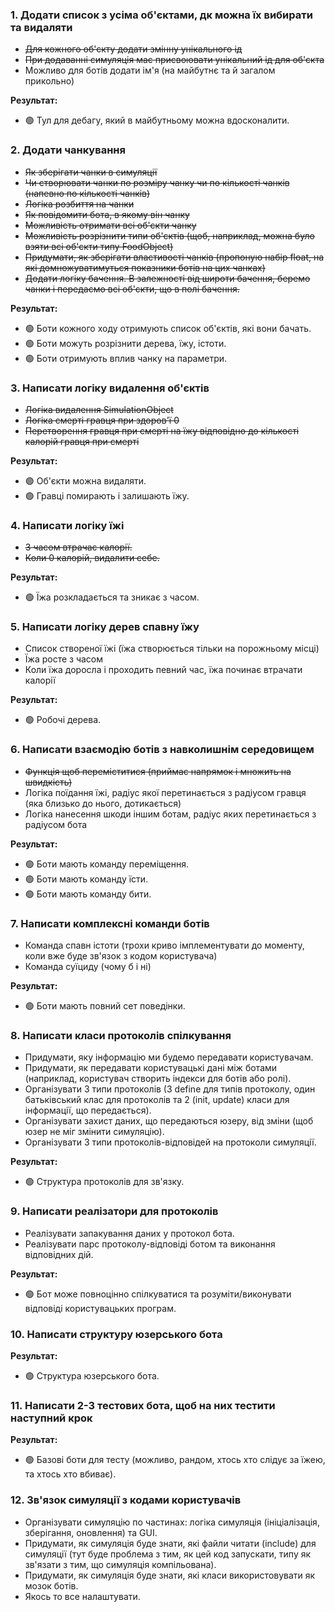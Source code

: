 ### 1. Додати список з усіма об'єктами, дк можна їх вибирати та видаляти
- ~~Для кожного об'єкту додати змінну унікального ід~~
- ~~При додаванні симуляція має присвоювати унікальний ід для об'єкта~~
- Можливо для ботів додати ім'я (на майбутнє та й загалом прикольно)

**Результат:**
- 🟢 Тул для дебагу, який в майбутньому можна вдосконалити.

### 2. Додати чанкування
- ~~Як зберігати чанки в симуляції~~
- ~~Чи створювати чанки по розміру чанку чи по кількості чанків (напевно по кількості чанків)~~
- ~~Логіка розбиття на чанки~~
- ~~Як повідомити бота, в якому він чанку~~
- ~~Можливість отримати всі об'єкти чанку~~
- ~~Можливість розрізнити типи об'єктів (щоб, наприклад, можна було взяти всі об'єкти типу FoodObject)~~
- ~~Придумати, як зберігати властивості чанків (пропоную набір float, на які домножуватимуться показники ботів на цих чанках)~~
- ~~Додати логіку бачення. В залежності від широти бачення, беремо чанки і передаємо всі об'єкти, що в полі бачення.~~

**Результат:**
- 🟢 Боти кожного ходу отримують список об'єктів, які вони бачать.
- 🟢 Боти можуть розрізнити дерева, їжу, істоти.
- 🟢 Боти отримують вплив чанку на параметри.

### 3. Написати логіку видалення об'єктів
- ~~Логіка видалення SimulationObject~~
- ~~Логіка смерті гравця при здоров'ї 0~~
- ~~Перетворення гравця при смерті на їжу відповідно до кількості калорій гравця при смерті~~

**Результат:**
- 🟢 Об'єкти можна видаляти.
- 🟢 Гравці помирають і залишають їжу.

### 4. Написати логіку їжі
- ~~З часом втрачає калорії.~~
- ~~Коли 0 калорій, видалити себе.~~

**Результат:**
- 🟢 Їжа розкладається та зникає з часом.

### 5. Написати логіку дерев спавну їжу
- Список створеної їжі (їжа створюється тільки на порожньому місці)
- Їжа росте з часом
- Коли їжа доросла і проходить певний час, їжа починає втрачати калорії

**Результат:**
- 🟢 Робочі дерева.

### 6. Написати взаємодію ботів з навколишнім середовищем
- ~~Функція щоб переміститися (приймає напрямок і множить на швидкість)~~
- Логіка поїдання їжі, радіус якої перетинається з радіусом гравця (яка близько до нього, дотикається)
- Логіка нанесення шкоди іншим ботам, радіус яких перетинається з радіусом бота

**Результат:**
- 🟢 Боти мають команду переміщення.
- 🟢 Боти мають команду їсти.
- 🟢 Боти мають команду бити.

### 7. Написати комплексні команди ботів
- Команда спавн істоти (трохи криво імплементувати до моменту, коли вже буде зв'язок з кодом користувача)
- Команда суїциду (чому б і ні)

**Результат:**
- 🟢 Боти мають повний сет поведінки.

### 8. Написати класи протоколів спілкування
- Придумати, яку інформацію ми будемо передавати користувачам.
- Придумати, як передавати користувацькі дані між ботами (наприклад, користувач створить індекси для ботів або ролі).
- Організувати 3 типи протоколів (3 define для типів протоколу, один батьківський клас для протоколів та 2 (init, update) класи для інформації, що передається).
- Організувати захист даних, що передаються юзеру, від зміни (щоб юзер не міг змінити симуляцію).
- Організувати 3 типи протоколів-відповідей на протоколи симуляції.

**Результат:**
- 🟢 Структура протоколів для зв'язку.

### 9. Написати реалізатори для протоколів
- Реалізувати запакування даних у протокол бота.
- Реалізувати парс протоколу-відповіді ботом та виконання відповідних дій.

**Результат:**
- 🟢 Бот може повноцінно спілкуватися та розуміти/виконувати відповіді користувацьких програм.

### 10. Написати структуру юзерського бота

**Результат:**
- 🟢 Структура юзерського бота.

### 11. Написати 2-3 тестових бота, щоб на них тестити наступний крок

**Результат:**
- 🟢 Базові боти для тесту (можливо, рандом, хтось хто слідує за їжею, та хтось хто вбиває).

### 12. Зв'язок симуляції з кодами користувачів
- Організувати симуляцію по частинах: логіка симуляція (ініціалізація, зберігання, оновлення) та GUI.
- Придумати, як симуляція буде знати, які файли читати (include) для симуляції
  (тут буде проблема з тим, як цей код запускати, типу як зв'язати з тим, що симуляція компільована).
- Придумати, як симуляція буде знати, які класи використовувати як мозок ботів.
- Якось то все налаштувати.
